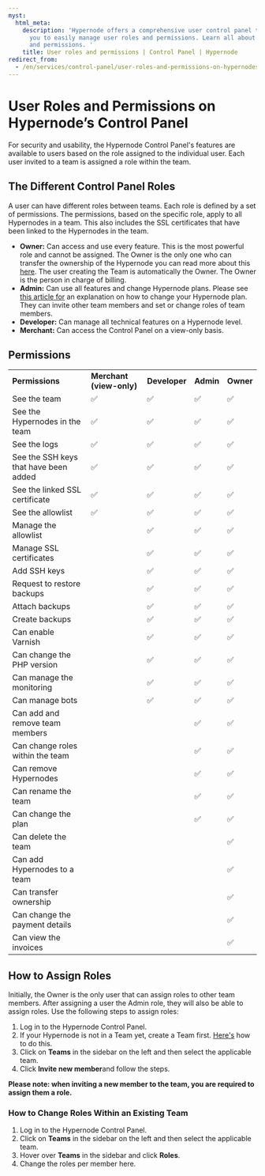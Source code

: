 ```yaml
---
myst:
  html_meta:
    description: 'Hypernode offers a comprehensive user control panel that allows
      you to easily manage user roles and permissions. Learn all about user roles
      and permissions. '
    title: User roles and permissions | Control Panel | Hypernode
redirect_from:
  - /en/services/control-panel/user-roles-and-permissions-on-hypernodes-control-panel/
---
```


<!-- source: https://support.hypernode.com/en/services/control-panel/user-roles-and-permissions-on-hypernodes-control-panel/ -->

# User Roles and Permissions on Hypernode’s Control Panel

For security and usability, the Hypernode Control Panel's features are available to users based on the role assigned to the individual user. Each user invited to a team is assigned a role within the team.

## The Different Control Panel Roles

A user can have different roles between teams. Each role is defined by a set of permissions. The permissions, based on the specific role, apply to all Hypernodes in a team. This also includes the SSL certificates that have been linked to the Hypernodes in the team.

- **Owner:** Can access and use every feature. This is the most powerful role and cannot be assigned. The Owner is the only one who can transfer the ownership of the Hypernode you can read more about this [here](how-to-transfer-ownership-of-a-hypernode-in-the-control-panel.md). The user creating the Team is automatically the Owner. The Owner is the person in charge of billing.
- **Admin:** Can use all features and change Hypernode plans. Please see [this article for](../../about-hypernode/billing/how-to-up-or-downgrade-your-hypernode-plan.md#up--and-downgrading-your-hosting-plan-for-control-panel-users) an explanation on how to change your Hypernode plan. They can invite other team members and set or change roles of team members.
- **Developer:** Can manage all technical features on a Hypernode level.
- **Merchant:** Can access the Control Panel on a view-only basis.

## Permissions

|                                                       |                          |               |           |           |
| ----------------------------------------------------- | ------------------------ | ------------- | --------- | --------- |
| **Permissions**                                       | **Merchant (view-only)** | **Developer** | **Admin** | **Owner** |
| See the team                                          | ✅                        | ✅             | ✅         | ✅         |
| See the Hypernodes in the team                        | ✅                        | ✅             | ✅         | ✅         |
| See the logs                                          | ✅                        | ✅             | ✅         | ✅         |
| See the SSH keys that have been added                 | ✅                        | ✅             | ✅         | ✅         |
| See the linked SSL certificate                        | ✅                        | ✅             | ✅         | ✅         |
| See the allowlist                                     | ✅                        | ✅             | ✅         | ✅         |
| Manage the allowlist                                  |                          | ✅             | ✅         | ✅         |
| Manage SSL certificates                               |                          | ✅             | ✅         | ✅         |
| Add SSH keys                                          |                          | ✅             | ✅         | ✅         |
| Request to restore backups                            |                          | ✅             | ✅         | ✅         |
| Attach backups                                        |                          | ✅             | ✅         | ✅         |
| Create backups                                        |                          | ✅             | ✅         | ✅         |
| Can enable Varnish                                    |                          | ✅             | ✅         | ✅         |
| Can change the PHP version                            |                          | ✅             | ✅         | ✅         |
| Can manage the monitoring                             |                          | ✅             | ✅         | ✅         |
| Can manage bots                                       |                          | ✅             | ✅         | ✅         |
| Can add and remove team members                       |                          |               | ✅         | ✅         |
| Can change roles within the team                      |                          |               | ✅         | ✅         |
| Can remove Hypernodes |                          |               | ✅         | ✅         |
| Can rename the team |                          |               | ✅         | ✅         |
| Can change the plan                                   |                          |               | ✅         | ✅         |
| Can delete the team                                   |                          |               |           | ✅         |
| Can add Hypernodes to a team                          |                          |               |           | ✅         |
| Can transfer ownership                                |                          |               |           | ✅         |
| Can change the payment details                        |                          |               |           | ✅         |
| Can view the invoices                                 |                          |               |           | ✅         |

## How to Assign Roles

Initially, the Owner is the only user that can assign roles to other team members. After assigning a user the Admin role, they will also be able to assign roles. Use the following steps to assign roles:

1. Log in to the Hypernode Control Panel.
1. If your Hypernode is not in a Team yet, create a Team first. [Here's](how-to-use-teams.md) how to do this.
1. Click on **Teams** in the sidebar on the left and then select the applicable team.
1. Click **Invite new member**and follow the steps.

**Please note: when inviting a new member to the team, you are required to assign them a role.**

### How to Change Roles Within an Existing Team

1. Log in to the Hypernode Control Panel.
1. Click on **Teams** in the sidebar on the left and then select the applicable team.
1. Hover over **Teams** in the sidebar and click **Roles**.
1. Change the roles per member here.
